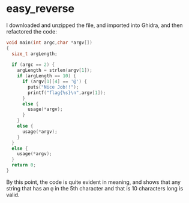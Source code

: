 # easy_reverse

I downloaded and unzipped the file, and imported into Ghidra, and then refactored the code:

```c
void main(int argc,char *argv[])
{
  size_t argLength;
  
  if (argc == 2) {
    argLength = strlen(argv[1]);
    if (argLength == 10) {
      if (argv[1][4] == '@') {
        puts("Nice Job!!");
        printf("flag{%s}\n",argv[1]);
      }
      else {
        usage(*argv);
      }
    }
    else {
      usage(*argv);
    }
  }
  else {
    usage(*argv);
  }
  return 0;
}
```

By this point, the code is quite evident in meaning, and shows that any string that has an `@` in the 5th character and that is 10 characters long is valid.
